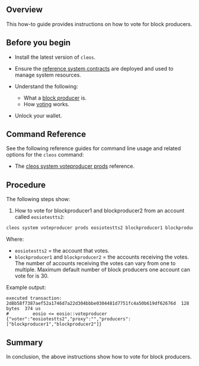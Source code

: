## Overview

This how-to guide provides instructions on how to vote for block producers.

## Before you begin

* Install the latest version of `cleos`.

* Ensure the [reference system contracts](http://example.com) are deployed and used to manage system resources.

* Understand the following:
  * What a [block producer](http://example.com) is.
  * How [voting](http://example.com) works.

* Unlock your wallet.

## Command Reference

See the following reference guides for command line usage and related options for the `cleos` command:

* The [cleos system voteproducer prods](../command-reference/system/system-voteproducer-prods.md) reference.

## Procedure

The following steps show:

1. How to vote for blockproducer1 and blockproducer2 from an account called `eosiotestts2`:

```sh
cleos system voteproducer prods eosiotestts2 blockproducer1 blockproducer2
```

Where:

* `eosiotestts2` = the account that votes.
* `blockproducer1` and `blockproducer2` = the accounts receiving the votes. The number of accounts receiving the votes can vary from one to multiple. Maximum default number of block producers one account can vote for is 30.

Example output:

```console
executed transaction: 2d8b58f7387aef52a1746d7a22d304bbbe0304481d7751fc4a50b619df62676d  128 bytes  374 us
#         eosio <= eosio::voteproducer          {"voter":"eosiotestts2","proxy":"","producers":["blockproducer1","blockproducer2"]}
```

## Summary

In conclusion, the above instructions show how to vote for block producers.
